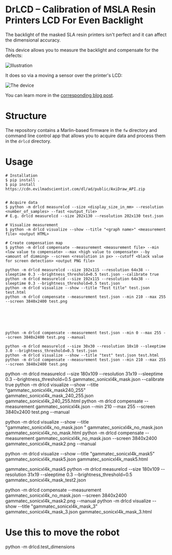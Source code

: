 # DrLCD – Calibration of MSLA Resin Printers LCD For Even Backlight

The backlight of the masked SLA resin printers isn't perfect and it can affect
the dimensional accuracy.

This device allows you to measure the backlight and compensate for the defects:

![Illustration](assets/banner.png)

It does so via a moving a sensor over the printer's LCD:

![The device](assets/device.png)

You can learn more in the [corresponding blog
post](https://blog.honzamrazek.cz/2022/12/about-the-successful-quest-for-perfect-msla-printer-uv-backlight/).

# Structure

The repository contains a Marlin-based firmware in the `fw` directory and
command line control app that allows you to acquire data and process them in the
`drlcd` directory.

# Usage

```
# Installation
$ pip install .
$ pip install https://cdn.evilmadscientist.com/dl/ad/public/AxiDraw_API.zip


# Acquire data
$ python -m drlcd measurelcd --size <display_size_in_mm> --resolution <number_of_samples> --fast <output_file>
# E.g. drlcd measurelcd --size 202x130 --resolution 202x130 test.json

# Visualize measurement
$ python -m drlcd visualize --show --title "<graph name>" <measurement file> <output HTML>

# Create compensation map
$ python -m drlcd compensate --measurement <measurement file> --min <low value to compensate> --max <high value to compensate> --by <amount of dimming> --screen <resolution in px> --cutoff <black value for screen detection> <output PNG file>
```

```
python -m drlcd measurelcd --size 192x115 --resolution 64x38 --sleeptime 0.3 --brightness_threshold=0.5 test.json --calibrate true
python -m drlcd measurelcd --size 192x115 --resolution 64x38 --sleeptime 0.3 --brightness_threshold=0.5 test.json 
python -m drlcd visualize --show --title "Test title" test.json test.html
python -m drlcd compensate --measurement test.json --min 210 --max 255 --screen 3840x2400 test.png


```
```




python -m drlcd compensate --measurement test.json --min 0 --max 255 --screen 3840x2400 test.png --manual

python -m drlcd measurelcd --size 30x30 --resolution 10x10 --sleeptime 3.0 --brightness_threshold=0.5 test.json
python -m drlcd visualize --show --title "test" test.json test.html
python -m drlcd compensate --measurement test.json --min 210 --max 255 --screen 3840x2400 test.png
```

python -m drlcd measurelcd --size 180x109 --resolution 31x19 --sleeptime 0.3 --brightness_threshold=0.5 gammatec_sonicxl4k_mask.json --calibrate true
python -m drlcd visualize --show --title "gammatec_sonicxl4k_mask240_255" gammatec_sonicxl4k_mask_240_255.json gammatec_sonicxl4k_240_255.html
python -m drlcd compensate --measurement gammatec_sonicxl4k.json --min 210 --max 255 --screen 3840x2400 test.png --manual



python -m drlcd visualize --show --title "gammatec_sonicxl4k_no_mask.json " gammatec_sonicxl4k_no_mask.json  gammatec_sonicxl4k_no_mask.html
python -m drlcd compensate --measurement gammatec_sonicxl4k_no_mask.json --screen 3840x2400 gammatec_sonicxl4k_mask2.png --manual


python -m drlcd visualize --show --title "gammatec_sonicxl4k_mask5" gammatec_sonicxl4k_mask5.json gammatec_sonicxl4k_mask5.html

gammatec_sonicxl4k_mask5
python -m drlcd measurelcd --size 180x109 --resolution 31x19 --sleeptime 0.3 --brightness_threshold=0.5 gammatec_sonicxl4k_mask_test2.json

python -m drlcd compensate --measurement gammatec_sonicxl4k_no_mask.json --screen 3840x2400 gammatec_sonicxl4k_mask2.png --manual
python -m drlcd visualize --show --title "gammatec_sonicxl4k_mask_3" gammatec_sonicxl4k_mask_3.json gammatec_sonicxl4k_mask_3.html


# Use this to move the robot
python -m drlcd.test_dimensions
